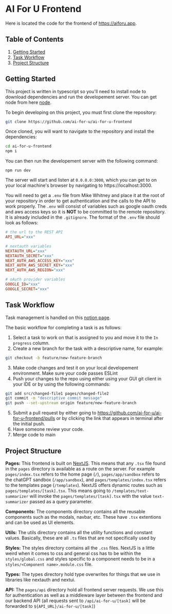 # AI For U Frontend

Here is located the code for the frontend of https://aiforu.app.

## Table of Contents
1. [Getting Started](#getting-started)
1. [Task Workflow](#task-workflow)
1. [Project Structure](#project-structure)

## Getting Started

This project is written in typescript so you'll need to install node to download dependencies and run the developement server.  You can get node from here [node](https://nodejs.org/en).

To begin developing on this project, you must first clone the repository:

```bash
git clone https://github.com/ai-for-u/ai-for-u-frontend
```

Once cloned, you will want to navigate to the repository and install the dependencies:

```bash
cd ai-for-u-frontend
npm i
```

You can then run the developement server with the following command:

```
npm run dev
```

The server will start and listen at `0.0.0.0:3000`, which you can get to on your local machine's browser by navigating to https://localhost:3000.

You will need to get a `.env` file from Mike Whitney and place it at the root of your repository in order to get authentication and the calls to the API to work properly.  The `.env` will consist of variables such as google oauth creds and aws access keys so it is **NOT** to be committed to the remote repository.  It is already included in the `.gitignore`.  The format of the `.env` file should look as follows:

```ini
# the url to the REST API
API_URL="xxx"

# nextauth variables
NEXTAUTH_URL="xxx"
NEXTAUTH_SECRET="xxx"
NEXT_AUTH_AWS_ACCESS_KEY="xxx"
NEXT_AUTH_AWS_SECRET_KEY="xxx"
NEXT_AUTH_AWS_REGION="xxx"

# oAuth provider variables
GOOGLE_ID="xxx"
GOOGLE_SECRET="xxx"
```

## Task Workflow

Task management is handled on this [notion page](https://www.notion.so/aiforu/d2e85221d1154b238fa169ea731c5f4e?v=013a3a1864be4f0897d0eb939e6b5348).

The basic workflow for completing a task is as follows:

1. Select a task to work on that is assigned to you and move it to the `In progress` column.
2. Create a new branch for the task with a descriptive name, for example:
```bash
git checkout -b feature/new-feature-branch
```
3. Make code changes and test it on your local developement environment. Make sure your code passes ESLint
4. Push your changes to the repo using either using your GUI git client in your IDE or by using the following commands:
```bash
git add src/changed-file1 pages/changed-file2
git commit -m "descriptive commit message"
git push --set-upstream origin feature/new-feature-branch
```
5. Submit a pull request by either going to https://github.com/ai-for-u/ai-for-u-frontend/pulls or by clicking the link that appears in terminal after the initial push.
6. Have someone review your code.
7. Merge code to main

## Project Structure

**Pages:** This frontend is built on [NextJS](https://nextjs.org/).  This means that any `.tsx` file found in the `pages` directory is available as a route on the server.  For example `pages/index.tsx` refers to the home page (`/`), `pages/app/sandbox` refers to the chatGPT sandbox (`/app/sandbox`), and `pages/templates/index.tsx` refers to the templates page (`/templates`).  NextJS offers dynamic routes such as `pages/templates/[task].tsx`.  This means going to `/templates/text-summarizer` will invoke the `pages/templates/[task].tsx` with the value `text-summarizer` passed as a query parameter.

**Components:** The components directory contains all the reusable components such as the modals, navbar, etc.  These have `.tsx` extentions and can be used as UI elements.

**Utils:** The utils directory contains all the utility functions and constant values.  Basically, these are all `.ts` files that are not specifically used by

**Styles:** The styles directory contains all the `.css` files.  NextJS is a little weird when it comes to css and general css has to be within the `styles/global.css` and styles specific to a component needs to be in a `styles/<Component name>.module.css` file.

**Types:** The types directory hold type overwrites for things that we use in libraries like nextauth and nextui.

**API:** The `pages/api` directory hold all frontend server requests.  We use this for authentication as well as a middleware layer between the frontend and our backend API (all requests sent to `/api/ai-for-u/[task]` will be forwarded to `${API_URL}/ai-for-u/[task]`)